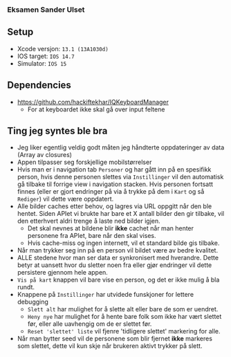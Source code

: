 ### Eksamen Sander Ulset

## Setup
* Xcode versjon: `13.1 (13A1030d)`
* IOS target: `IOS 14.7`
* Simulator: `IOS 15`

## Dependencies
* https://github.com/hackiftekhar/IQKeyboardManager
  * For at keyboardet ikke skal gå over input feltene

## Ting jeg syntes ble bra
* Jeg liker egentlig veldig godt måten jeg håndterte oppdateringer av data (Array av closures)
* Appen tilpasser seg forskjellige mobilstørrelser
* Hvis man er i navigation tab `Personer` og har gått inn på en spesifikk person, hvis denne personen slettes via `Instillinger` vil den automatisk gå tilbake til forrige view i navigation stacken. Hvis personen fortsatt finnes (eller er gjort endringer på via å trykke på dem i `Kart` og så `Rediger`) vil dette være oppdatert.
* Alle bilder caches etter behov, og lagres via URL oppgitt når den ble hentet. Siden APIet vi brukte har bare et X antall bilder den gir tilbake, vil den etterhvert aldri trenge å laste ned bilder igjen.
   * Det skal nevnes at bildene blir __ikke__ cachet når man henter personene fra APIet, bare når den skal vises.
   * Hvis cache-miss og ingen internett, vil et standard bilde gis tilbake.
* Når man trykker seg inn på en person vil bildet være av bedre kvalitet.
* ALLE stedene hvor man ser data er synkronisert med hverandre. Dette betyr at uansett hvor du sletter noen fra eller gjør endringer vil dette persistere gjennom hele appen.
* `Vis på kart` knappen vil bare vise en person, og det er ikke mulig å bla rundt.
* Knappene på `Instillinger` har utvidede funskjoner for lettere debugging
   * `Slett alt` har mulighet for å slette alt eller bare de som er uendret.
   * `Heny nye` har mulighet for å hente bare folk som ikke har vært slettet før, eller alle uavhengig om de er slettet før.
   * `Reset 'slettet' liste` vil fjenre 'tidligere slettet' markering for alle. 
* Når man bytter seed vil de personene som blir fjernet __ikke__ markeres som slettet, dette vil kun skje når brukeren aktivt trykker på slett.
